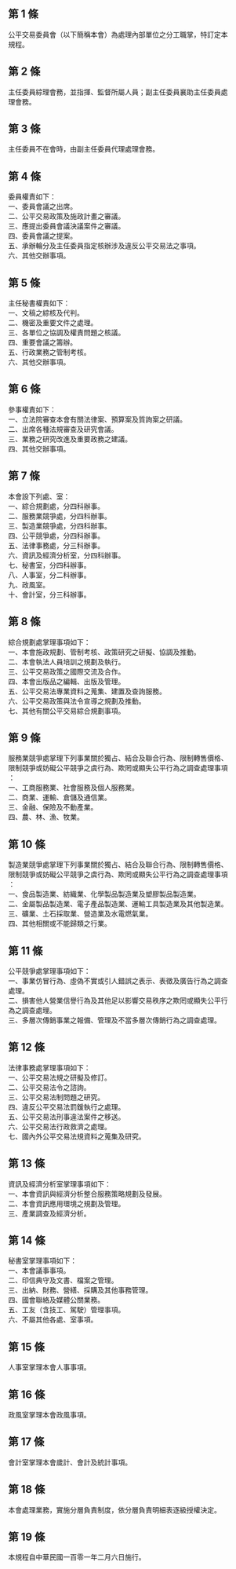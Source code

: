 第 1 條
-------
公平交易委員會（以下簡稱本會）為處理內部單位之分工職掌，特訂定本  
規程。

第 2 條
-------
主任委員綜理會務，並指揮、監督所屬人員；副主任委員襄助主任委員處  
理會務。

第 3 條
-------
主任委員不在會時，由副主任委員代理處理會務。

第 4 條
-------
委員權責如下：  
一、委員會議之出席。  
二、公平交易政策及施政計畫之審議。  
三、應提出委員會議決議案件之審議。  
四、委員會議之提案。  
五、承辦輪分及主任委員指定核辦涉及違反公平交易法之事項。  
六、其他交辦事項。

第 5 條
-------
主任秘書權責如下：  
一、文稿之綜核及代判。  
二、機密及重要文件之處理。  
三、各單位之協調及權責問題之核議。  
四、重要會議之籌辦。  
五、行政業務之管制考核。  
六、其他交辦事項。

第 6 條
-------
參事權責如下：  
一、立法院審查本會有關法律案、預算案及質詢案之研議。  
二、出席各種法規審查及研究會議。  
三、業務之研究改進及重要政務之建議。  
四、其他交辦事項。

第 7 條
-------
本會設下列處、室：  
一、綜合規劃處，分四科辦事。  
二、服務業競爭處，分四科辦事。  
三、製造業競爭處，分四科辦事。  
四、公平競爭處，分四科辦事。  
五、法律事務處，分三科辦事。  
六、資訊及經濟分析室，分四科辦事。  
七、秘書室，分四科辦事。  
八、人事室，分二科辦事。  
九、政風室。  
十、會計室，分三科辦事。

第 8 條
-------
綜合規劃處掌理事項如下：  
一、本會施政規劃、管制考核、政策研究之研擬、協調及推動。  
二、本會執法人員培訓之規劃及執行。  
三、公平交易政策之國際交流及合作。  
四、本會出版品之編輯、出版及管理。  
五、公平交易法專業資料之蒐集、建置及查詢服務。  
六、公平交易政策與法令宣導之規劃及推動。  
七、其他有關公平交易綜合規劃事項。

第 9 條
-------
服務業競爭處掌理下列事業關於獨占、結合及聯合行為、限制轉售價格、  
限制競爭或妨礙公平競爭之虞行為、欺罔或顯失公平行為之調查處理事項  
：  
一、工商服務業、社會服務及個人服務業。  
二、商業、運輸、倉儲及通信業。  
三、金融、保險及不動產業。  
四、農、林、漁、牧業。

第 10 條
--------
製造業競爭處掌理下列事業關於獨占、結合及聯合行為、限制轉售價格、  
限制競爭或妨礙公平競爭之虞行為、欺罔或顯失公平行為之調查處理事項  
：  
一、食品製造業、紡織業、化學製品製造業及塑膠製品製造業。  
二、金屬製品製造業、電子產品製造業、運輸工具製造業及其他製造業。  
三、礦業、土石採取業、營造業及水電燃氣業。  
四、其他相關或不能歸類之行業。

第 11 條
--------
公平競爭處掌理事項如下：  
一、事業仿冒行為、虛偽不實或引人錯誤之表示、表徵及廣告行為之調查  
    處理。  
二、損害他人營業信譽行為及其他足以影響交易秩序之欺罔或顯失公平行  
    為之調查處理。  
三、多層次傳銷事業之報備、管理及不當多層次傳銷行為之調查處理。

第 12 條
--------
法律事務處掌理事項如下：  
一、公平交易法規之研擬及修訂。  
二、公平交易法令之諮詢。  
三、公平交易法制問題之研究。  
四、違反公平交易法罰鍰執行之處理。  
五、公平交易法刑事違法案件之移送。  
六、公平交易法行政救濟之處理。  
七、國內外公平交易法規資料之蒐集及研究。

第 13 條
--------
資訊及經濟分析室掌理事項如下：  
一、本會資訊與經濟分析整合服務策略規劃及發展。  
二、本會資訊應用環境之規劃及管理。  
三、產業調查及經濟分析。

第 14 條
--------
秘書室掌理事項如下：  
一、本會議事事項。  
二、印信典守及文書、檔案之管理。  
三、出納、財務、營繕、採購及其他事務管理。  
四、國會聯絡及媒體公關業務。  
五、工友（含技工、駕駛）管理事項。  
六、不屬其他各處、室事項。

第 15 條
--------
人事室掌理本會人事事項。

第 16 條
--------
政風室掌理本會政風事項。

第 17 條
--------
會計室掌理本會歲計、會計及統計事項。

第 18 條
--------
本會處理業務，實施分層負責制度，依分層負責明細表逐級授權決定。

第 19 條
--------
本規程自中華民國一百零一年二月六日施行。

